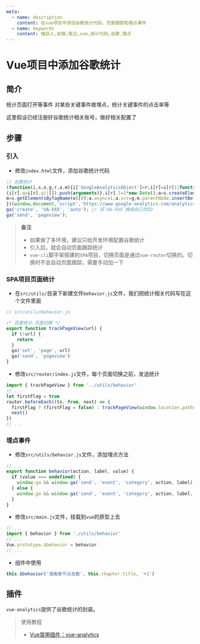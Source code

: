 ```yaml
---
meta:
  - name: description
    content: 在vue项目中添加谷歌统计代码，页面跟踪和埋点事件
  - name: keywords
    content: 喵巨人,前端,笔记,vue,统计代码,谷歌,埋点
---
```


# Vue项目中添加谷歌统计

## 简介
统计页面打开等事件
对某些关键事件做埋点，统计关键事件的点击率等

这里假设已经注册好谷歌统计相关账号，做好相关配置了

## 步骤
### 引入

- 修改`index.html`文件，添加谷歌统计代码

```javascript
// 谷歌统计
(function(i,s,o,g,r,a,m){i['GoogleAnalyticsObject']=r;i[r]=i[r]||function(){
(i[r].q=i[r].q||[]).push(arguments)},i[r].l=1*new Date();a=s.createElement(o),
m=s.getElementsByTagName(o)[0];a.async=1;a.src=g;m.parentNode.insertBefore(a,m)
})(window,document,'script','https://www.google-analytics.com/analytics.js','ga');
ga('create', 'UA-XXX', 'auto'); // 将`UA-XXX`换成自己的ID
ga('send', 'pageview');
```

> **备注**
>- 如果做了多环境，建议只给开发环境配置谷歌统计
>- 引入后，就会自动页面跟踪统计
>- `vue-cli`脚手架搭建的`SPA`项目，切换页面是通过`vue-router`切换的。切换时不会自动页面跟踪，需要手动加一下

### SPA项目页面统计

- 在`src/utils/`目录下新建文件`behavior.js`文件，我们把统计相关代码写在这个文件里面

```javascript
// src/utils/behavior.js

/* 百度统计-页面切换 */
export function trackPageView(url) {
  if (!url) {
    return
  }
  ga('set', 'page', url)
  ga('send', 'pageview')
}
```

- 修改`src/router/index.js`文件，每个页面切换之前，发送统计

```javascript
import { trackPageView } from '../utils/behavior'
// ...
let firstFlag = true
router.beforeEach((to, from, next) => {
  firstFlag ? (firstFlag = false) : trackPageView(window.location.pathname + '#' + to.fullPath)
  next()
})
// ...
```

### 埋点事件

- 修改`src/utils/behavior.js`文件，添加埋点方法

```javascript
// ...
export function behavior(action, label, value) {
  if (value === undefined) {
    window.ga && window.ga('send', 'event', 'category', action, label)
  } else {
    window.ga && window.ga('send', 'event', 'category', action, label, value)
  }
}
```

- 修改`src/main.js`文件，挂载到`vue`的原型上去

```javascript
// ...
import { behavior } from './utils/behavior'
// ...
Vue.prototype.$behavior = behavior
// ...
```

- 组件中使用

```javascript
this.$behavior('漫画章节点击数', this.chapter.title, '+1')
```

## 插件

`vue-analytics`提供了谷歌统计的封装。

> 使用教程
>- [Vue常用插件：vue-analytics](http://www.wmm66.com/index/article/detail/id/77.html)